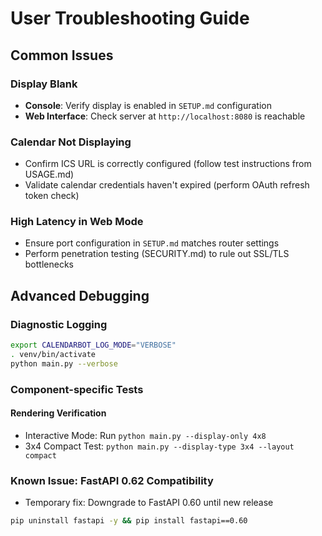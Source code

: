 # User Troubleshooting Guide

## Common Issues

### Display Blank
- **Console**: Verify display is enabled in `SETUP.md` configuration
- **Web Interface**: Check server at `http://localhost:8080` is reachable

### Calendar Not Displaying
- Confirm ICS URL is correctly configured (follow test instructions from USAGE.md)
- Validate calendar credentials haven't expired (perform OAuth refresh token check)

### High Latency in Web Mode
- Ensure port configuration in `SETUP.md` matches router settings
- Perform penetration testing (SECURITY.md) to rule out SSL/TLS bottlenecks

## Advanced Debugging

### Diagnostic Logging
```sh
export CALENDARBOT_LOG_MODE="VERBOSE"
. venv/bin/activate
python main.py --verbose
```

### Component-specific Tests
#### Rendering Verification
- Interactive Mode: Run `python main.py --display-only 4x8`
- 3x4 Compact Test: `python main.py --display-type 3x4 --layout compact`

### Known Issue: FastAPI 0.62 Compatibility
- Temporary fix: Downgrade to FastAPI 0.60 until new release
```sh
pip uninstall fastapi -y && pip install fastapi==0.60
```
